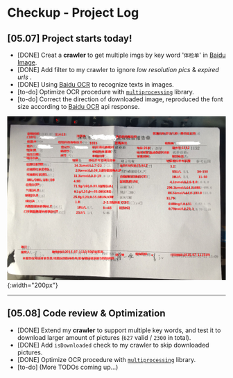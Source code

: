 # Checkup - Project Log

## [05.07] Project starts today!
 - [DONE] Creat a __crawler__ to get multiple imgs by key word '`体检单`' in [Baidu Image](https://image.baidu.com/).
 - [DONE] Add filter to my crawler to ignore _low resolution pics_ & _expired urls_ .
 - [DONE] Using [Baidu OCR](https://ai.baidu.com/) to recognize texts in images.
 - [to-do] Optimize OCR procedure with [`multiprocessing`](https://docs.python.org/3.6/library/multiprocessing.html) library.
 - [to-do] Correct the direction of downloaded image, reproduced the font size according to [Baidu OCR](https://ai.baidu.com/) api response.

 ![achv-0507](./achv/achv-0507.png){:width="200px"}

---

## [05.08] Code review & Optimization
 - [DONE] Extend my __crawler__ to support multiple key words, and test it to download larger amount of pictures (`627` valid / `2300` in total).
 - [DONE] Add `isDownloaded` check to my crawler to skip downloaded pictures.
 - [DONE] Optimize OCR procedure with [`multiprocessing`](https://docs.python.org/3.6/library/multiprocessing.html) library.
 - [to-do] (More TODOs coming up...)
